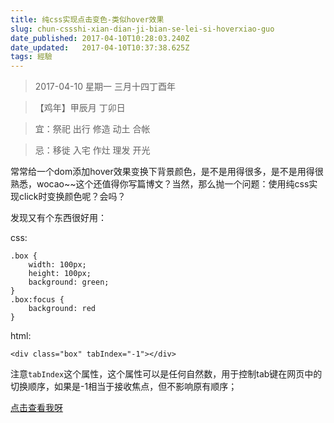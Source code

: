 ```yaml
---
title: 纯css实现点击变色-类似hover效果
slug: chun-cssshi-xian-dian-ji-bian-se-lei-si-hoverxiao-guo
date_published: 2017-04-10T10:28:03.240Z
date_updated:   2017-04-10T10:37:38.625Z
tags: 經驗
---
```


> 2017-04-10 星期一  三月十四丁酉年 

> 【鸡年】甲辰月 丁卯日

> 宜：祭祀 出行 修造 动土 合帐

> 忌：移徙 入宅 作灶 理发 开光

常常给一个dom添加hover效果变换下背景颜色，是不是用得很多，是不是用得很熟悉，wocao~~这个还值得你写篇博文？当然，那么抛一个问题：使用纯css实现click时变换颜色呢？会吗？

发现又有个东西很好用：

css:

```
.box {
    width: 100px;
    height: 100px;
    background: green;
}
.box:focus {
    background: red
}
```

html:

```
<div class="box" tabIndex="-1"></div>
```

注意`tabIndex`这个属性，这个属性可以是任何自然数，用于控制tab键在网页中的切换顺序，如果是-1相当于接收焦点，但不影响原有顺序；

[点击查看我呀](http://www.huar.love/demo/click-css/)

